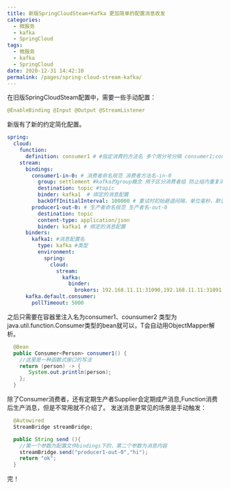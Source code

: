```yaml
---
title: 新版SpringCloudSteam+Kafka 更加简单的配置消息收发
categories: 
  - 微服务
  - kafka
  - SpringCloud
tags: 
  - 微服务
  - kafka
  - SpringCloud
date: 2020-12-31 14:42:10
permalink: /pages/spring-cloud-stream-kafka/
---
```


在旧版SpringCloudSteam配置中，需要一些手动配置：
```java
@EnableBinding @Input @Output @StreamListener
``` 
新版有了新的约定简化配置。
```yaml
spring:
  cloud:
    function:
      definition: consumer1 # #指定消费的方法名 多个用分号分隔 consumer1;consumer2 
    stream:
      bindings:
        consumer1-in-0: # 消费者命名规范 消费者方法名-in-0
          group: settlement #kafka的group概念 用于区分消费者组 防止组内重复消费
          destination: topic #topic
          binder: kafka1  # 绑定的消息配置
          backOffInitialInterval: 100000 # 重试时初始避退间隔，单位毫秒，默认1000 
        producer1-out-0: # 生产者命名规范 生产者名-out-0
          destination: topic
          content-type: application/json 
          binder: kafka1 # 绑定的消息配置
      binders:
        kafka1: #消息配置名
          type: kafka #类型
          environment:
            spring:
              cloud:
                stream:
                  kafka:
                    binder:
                      brokers: 192.168.11.11:31090,192.168.11.11:31091,192.168.11.11:31092 #kafka集群
      kafka.default.consumer:
        pollTimeout: 5000
```
之后只需要在容器里注入名为consumer1、counsumer2 类型为java.util.function.Consumer<T>类型的bean就可以，T会自动用ObjectMapper解析。
```java
  @Bean
  public Consumer<Person> consumer1() {
    //这里是一种函数式接口的写法
    return (person) -> {
       System.out.println(person);
    };
  }
```
除了Consumer消费者，还有定期生产者Supplier会定期成产消息,Function消费后生产消息，但是不常用就不介绍了。
发送消息更常见的场景是手动触发：
```java
  @Autowired
  StreamBridge streamBridge; 

  public String send (){
    //第一个参数为配置文件bindings下的，第二个参数为消息内容
    streamBridge.send("producer1-out-0","hi");
    return "ok";
  }
```
完！

